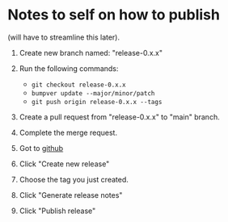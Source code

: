 
# Notes to self on how to publish

(will have to streamline this later).


1. Create new branch named: "release-0.x.x"
2. Run the following commands:
    - `git checkout release-0.x.x`
    - `bumpver update --major/minor/patch`
    - `git push origin release-0.x.x --tags`

3. Create a pull request from "release-0.x.x" to "main" branch.
4. Complete the merge request.

5. Got to [github](https://github.com/Firefly78/py-animl)
6. Click "Create new release"
7. Choose the tag you just created.
8. Click "Generate release notes"
9. Click "Publish release"
